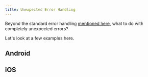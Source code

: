 ```yaml
---
title: Unexpected Error Handling
---
```


Beyond the standard error handling [mentioned here](/guide/error-handling), what to do with completely unexpected errors?

Let's look at a few examples here.

## Android

## iOS